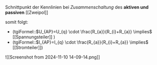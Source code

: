 Schnittpunkt der Kennlinien bei *Zusammenschaltung* des **aktiven und passiven** [[Zweipol]] 

somit folgt:
- (tgiFormel::$U_{AP}=U_{q} \cdot \frac{R_{a}}{R_{i}+R_{a}} \implies$ [[Spannungsteiler]] )
- (tgiFormel::$I_{AP}=I_{q} \cdot \frac{R_{a}}{R_{i}+R_{a}} \implies$ [[Stromteiler]])

![[Screenshot from 2024-11-10 14-09-14.png]]
